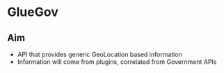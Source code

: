 # GlueGov
## Aim
* API that provides generic GeoLocation based information
* Information will come from plugins, correlated from Government APIs
